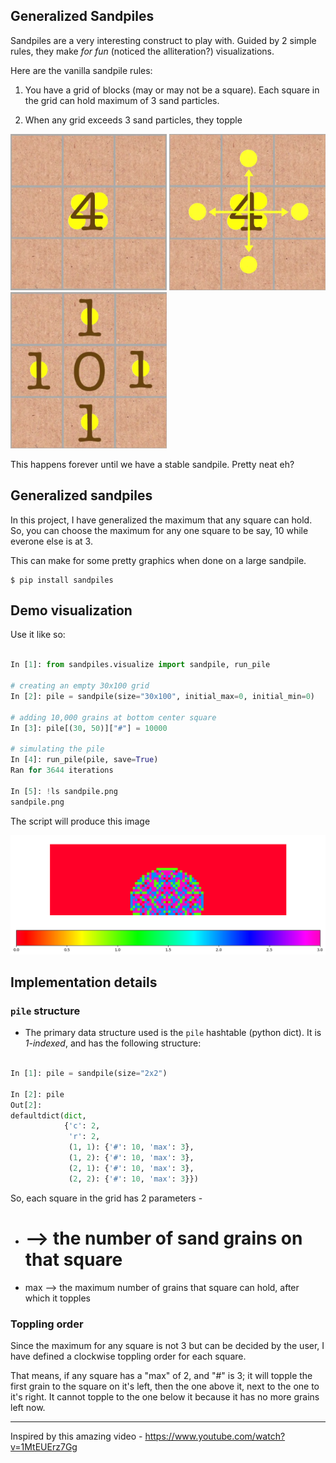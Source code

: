 ## Generalized Sandpiles

Sandpiles are a very interesting construct to play with. Guided by 2 simple rules, they make _for fun_ (noticed the alliteration?) visualizations. 

Here are the vanilla sandpile rules:

 1.  You have a grid of blocks (may or may not be a square). Each square in the grid can hold maximum of 3 sand particles.

 2.  When any grid exceeds 3 sand particles, they topple


<img src="https://github.com/darshanime/sandpiles/blob/master/images/sandpiles_1.png" width="250" height="250">
<img src="https://github.com/darshanime/sandpiles/blob/master/images/sandpiles_2.png" width="250" height="250">
<img src="https://github.com/darshanime/sandpiles/blob/master/images/sandpiles_3.png" width="250" height="250">

This happens forever until we have a stable sandpile. Pretty neat eh?

## Generalized sandpiles

In this project, I have generalized the maximum that any square can hold. 
So, you can choose the maximum for any one square to be say, 10 while everone else is at 3. 

This can make for some pretty graphics when done on a large sandpile.

```
$ pip install sandpiles
```

## Demo visualization

Use it like so:

```python

In [1]: from sandpiles.visualize import sandpile, run_pile

# creating an empty 30x100 grid
In [2]: pile = sandpile(size="30x100", initial_max=0, initial_min=0)

# adding 10,000 grains at bottom center square
In [3]: pile[(30, 50)]["#"] = 10000

# simulating the pile
In [4]: run_pile(pile, save=True)
Ran for 3644 iterations

In [5]: !ls sandpile.png
sandpile.png

```

The script will produce this image

![img](https://github.com/darshanime/sandpiles/blob/master/images/sandpiles_4.png)


## Implementation details

### `pile` structure
- The primary data structure used is the `pile` hashtable (python dict). It is *1-indexed*, and has the following structure:

```python

In [1]: pile = sandpile(size="2x2")

In [2]: pile
Out[2]:
defaultdict(dict,
            {'c': 2,
             'r': 2,
             (1, 1): {'#': 10, 'max': 3},
             (1, 2): {'#': 10, 'max': 3},
             (2, 1): {'#': 10, 'max': 3},
             (2, 2): {'#': 10, 'max': 3}})
```

So, each square in the grid has 2 parameters -
 - # --> the number of sand grains on that square
 - max --> the maximum number of grains that square can hold, after which it topples


### Toppling order

Since the maximum for any square is not 3 but can be decided by the user, I have defined a clockwise toppling order for each square. 

That means, if any square has a "max" of 2, and "#" is 3; it will topple the first grain to the square on it's left, then the one above it, next to the one to it's right. It cannot topple to the one below it because it has no more grains left now.

______

Inspired by this amazing video - <https://www.youtube.com/watch?v=1MtEUErz7Gg>
